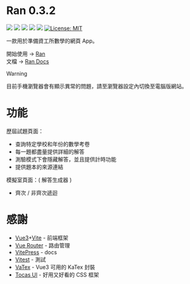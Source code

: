 # Ran 0.3.2
![](https://img.shields.io/badge/Ran-v0.3.2-55f?style=flat)
![](https://img.shields.io/badge/RanMath.js-v1.2.0-55f?style=flat)
[![](https://img.shields.io/badge/Vue.js-345?style=flat&logo=vuedotjs&logoColor=4FC08D)](https://vuejs.org/)
[![](https://img.shields.io/npm/v/tocas.svg?label=TocasUI)](https://tocas-ui.com/5.0/zh-tw/index.html)
[![](https://img.shields.io/npm/v/vatex.svg?label=VaTex)](https://www.npmjs.com/package/vatex)
[![License: MIT](https://img.shields.io/badge/License-MIT-yellow.svg)](https://opensource.org/licenses/MIT)

一款用於準備資工所數學的網頁 App。

開始使用 → [Ran](https://runnywolf.github.io/ran/#/exam)<br>
文檔 → [Ran Docs](https://runnywolf.github.io/ran/docs/exam-page/create-exam)

> [!WARNING]  
> 目前手機瀏覽器會有顯示異常的問題，請至瀏覽器設定內切換至電腦版網站。

# 功能
歷屆試題頁面：
- 查詢特定學校和年份的數學考卷
- 每一題都盡量提供詳細的解答
- 測驗模式下會隱藏解答，並且提供計時功能
- 提供題本的來源連結

模擬室頁面：( 解答生成器 )
- 齊次 / 非齊次遞迴

# 感謝
- [Vue3](https://vuejs.org/)+[Vite](https://vite.dev/) - 前端框架
- [Vue Router](https://router.vuejs.org/) - 路由管理
- [VitePress](https://vitepress.dev/) - docs
- [Vitest](https://vitest.dev/) - 測試
- [VaTex](https://github.com/Shimada666/VaTex) - Vue3 可用的 KaTex 封裝
- [Tocas UI](https://github.com/teacat/tocas) - 好用又好看的 CSS 框架

